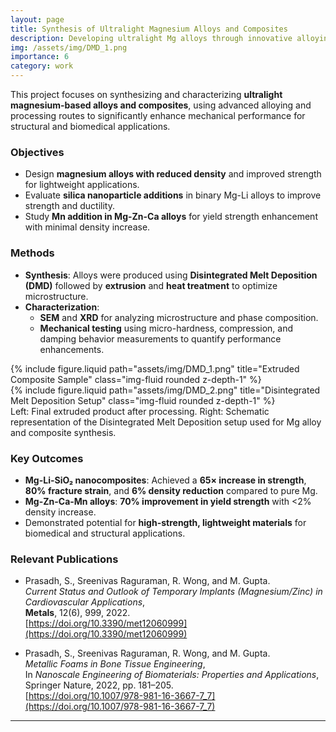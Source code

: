 ```yaml
---
layout: page
title: Synthesis of Ultralight Magnesium Alloys and Composites
description: Developing ultralight Mg alloys through innovative alloying and processing for structural applications.
img: /assets/img/DMD_1.png
importance: 6
category: work
---
```


This project focuses on synthesizing and characterizing **ultralight magnesium-based alloys and composites**, using advanced alloying and processing routes to significantly enhance mechanical performance for structural and biomedical applications.

### Objectives

- Design **magnesium alloys with reduced density** and improved strength for lightweight applications.
- Evaluate **silica nanoparticle additions** in binary Mg-Li alloys to improve strength and ductility.
- Study **Mn addition in Mg-Zn-Ca alloys** for yield strength enhancement with minimal density increase.

### Methods

- **Synthesis**: Alloys were produced using **Disintegrated Melt Deposition (DMD)** followed by **extrusion** and **heat treatment** to optimize microstructure.
- **Characterization**:
  - **SEM** and **XRD** for analyzing microstructure and phase composition.
  - **Mechanical testing** using micro-hardness, compression, and damping behavior measurements to quantify performance enhancements.

<div class="row">
  <div class="col-sm mt-3 mt-md-0">
    {% include figure.liquid path="assets/img/DMD_1.png" title="Extruded Composite Sample" class="img-fluid rounded z-depth-1" %}
  </div>
  <div class="col-sm mt-3 mt-md-0">
    {% include figure.liquid path="assets/img/DMD_2.png" title="Disintegrated Melt Deposition Setup" class="img-fluid rounded z-depth-1" %}
  </div>
</div>
<div class="caption">
  Left: Final extruded product after processing. Right: Schematic representation of the Disintegrated Melt Deposition setup used for Mg alloy and composite synthesis.
</div>

### Key Outcomes

- **Mg-Li-SiO₂ nanocomposites**: Achieved a **65× increase in strength**, **80% fracture strain**, and **6% density reduction** compared to pure Mg.
- **Mg-Zn-Ca-Mn alloys**: **70% improvement in yield strength** with <2% density increase.
- Demonstrated potential for **high-strength, lightweight materials** for biomedical and structural applications.

### Relevant Publications

- Prasadh, S., Sreenivas Raguraman, R. Wong, and M. Gupta.  
  *Current Status and Outlook of Temporary Implants (Magnesium/Zinc) in Cardiovascular Applications*,  
  **Metals**, 12(6), 999, 2022.  
  [https://doi.org/10.3390/met12060999](https://doi.org/10.3390/met12060999)

- Prasadh, S., Sreenivas Raguraman, R. Wong, and M. Gupta.  
  *Metallic Foams in Bone Tissue Engineering*,  
  In *Nanoscale Engineering of Biomaterials: Properties and Applications*, Springer Nature, 2022, pp. 181–205.  
  [https://doi.org/10.1007/978-981-16-3667-7_7](https://doi.org/10.1007/978-981-16-3667-7_7)
  
---
